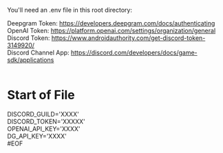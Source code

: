 You'll need an .env file in this root directory:<br>

Deepgram Token:  https://developers.deepgram.com/docs/authenticating<br>
OpenAI Token:  https://platform.openai.com/settings/organization/general<br>
Discord Token:  https://www.androidauthority.com/get-discord-token-3149920/<br>
Discord Channel App:  https://discord.com/developers/docs/game-sdk/applications<br>
<br>
# Start of File<br>
DISCORD_GUILD='XXXX'<br>
DISCORD_TOKEN='XXXXX'<br>
OPENAI_API_KEY='XXXX'<br>
DG_API_KEY='XXXX'<br>
#EOF
